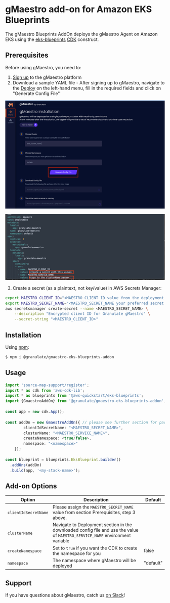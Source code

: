 # gMaestro add-on for Amazon EKS Blueprints

The gMaestro Blueprints AddOn deploys the gMaestro Agent on Amazon EKS using the [eks-blueprints](https://github.com/aws-quickstart/cdk-eks-blueprints) [CDK](https://aws.amazon.com/cdk/) construct.


## Prerequisites
Before using gMaestro, you need to:
1. [Sign up](https://app.granulate.io/gMaestroSignup) to the gMaestro platform
2. Download a sample YAML file - After signing up to gMaestro, navigate to the [Deploy](https://app.granulate.io/deploy) on the left-hand menu, fill in the required fields and click on "Generate Config File" 

![GmaestroGenerateConfigFile](./../assets/images/gmaestro-generate-config-file.png)

![GmaestroConfigFile](./../assets/images/gmaestro-config-file.png)

3. Create a secret (as a plaintext, not key/value) in AWS Secrets Manager:

  ```bash
  export MAESTRO_CLIENT_ID="<MAESTRO_CLIENT_ID value from the deployment section in the downloaded config file>"
  export MAESTRO_SECRET_NAME="<MAESTRO_SECRET_NAME your preferred secret name>"
  aws secretsmanager create-secret --name <MAESTRO_SECRET_NAME> \
      --description "Encrypted client ID for Granulate gMaestro" \
      --secret-string "<MAESTRO_CLIENT_ID>"
  ```

## Installation

Using [npm](https://npmjs.org):

```bash
$ npm i @granulate/gmaestro-eks-blueprints-addon
```

## Usage

```typescript
import 'source-map-support/register';
import * as cdk from 'aws-cdk-lib';
import * as blueprints from '@aws-quickstart/eks-blueprints';
import {GmaestroAddOn} from '@granulate/gmaestro-eks-blueprints-addon';

const app = new cdk.App();

const addOn = new GmaestroAddOn({ // please see further section for parameter details
        clientIdSecretName: "<MAESTRO_SECRET_NAME>",
        clusterName: "<MAESTRO_SERVICE_NAME>",
        createNamespace: <true/false>,
        namespace: "<namespace>"
    });

const blueprint = blueprints.EksBlueprint.builder()
  .addOns(addOn)
  .build(app, '<my-stack-name>');
```

## Add-on Options

| Option               | Description                                                                                                                   | Default   |
|----------------------|-------------------------------------------------------------------------------------------------------------------------------|-----------|
| `clientIdSecretName` | Please assign the `MAESTRO_SECRET_NAME` value from section Prerequisites, step 3 above.                                                        |           |
| `clusterName`        | Navigate to Deployment section in the downloaded config file and use the value of `MAESTRO_SERVICE_NAME` environment variable |           |
| `createNamespace`    | Set to `true` if you want the CDK to create the namespace for you                                                                               | false     |
| `namespace`          | The namespace where gMaestro will be deployed                                                                                | "default" |


## Support

If you have questions about gMaestro, catch us [on Slack](https://join.slack.com/t/granulatecommunity/shared_invite/zt-1dde7x9ki-QHl3pX54peYP91SR5kAcRA)!